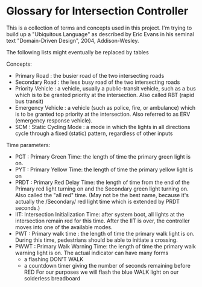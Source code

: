 # Glossary for Intersection Controller
This is a collection of terms and concepts used in this project.  I'm
trying to build up a "Ubiquitous Language" as described by Eric Evans
in his seminal text "Domain-Driven Design", 2004, Addison-Wesley.

The following lists might eventually be replaced by tables

Concepts:


- Primary Road : the busier road of the two intersecting roads
- Secondary Road : the less busy road of the two intersecting roads
- Priority Vehicle : a vehicle, usually a public-transit vehicle, such
  as a bus which is to be granted priority at the intersection.  Also
  called RBT (rapid bus transit)
- Emergency Vehicle : a vehicle (such as police, fire, or ambulance)
  which is to be granted top priority at the intersection.  Also
  referred to as ERV (emergency response vehicle).
- SCM : Static Cycling Mode : a mode in which the lights in all
  directions cycle through a fixed (static) pattern, regardless of
  other inputs
  

Time parameters:


- PGT : Primary Green Time: the length of time the primary green light
  is on.
- PYT : Primary Yellow Time: the length of time the primary yellow
  light is on
- PRDT : Primary Red Delay Time: the length of time from the end of
  the Primary red light turning on and the Secondary green light
  turning on.  Also called the "all red" time.  (May not be the best
  name, because it's actually the /Secondary/ red light time which is
  extended by PRDT seconds.)
- IIT: Intersection Initialization Time: after system boot, all lights
  at the intersection remain red for this time.  After the IIT is
  over, the controller moves into one of the available modes.
- PWT : Primary walk time : the length of time the primary walk light
  is on.  During this time, pedestrians should be able to initiate
  a crossing.
- PWWT : Primary Walk Warning Time: the length of time the primary
  walk warning light is on.  The actual indicator can have many forms
  - a flashing DON'T WALK
  - a countdown timer giving the number of seconds remaining before RED
  For our purposes we will flash the blue WALK light on our solderless
  breadboard 
